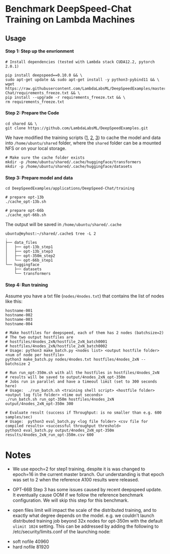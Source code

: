 # Benchmark DeepSpeed-Chat Training on Lambda Machines

## Usage

#### Step 1: Step up the envrionment

```
# Install dependencies (tested with Lambda stack CUDA12.2, pytorch 2.0.1)

pip install deepspeed==0.10.0 && \
sudo apt-get update && sudo apt-get install -y python3-pybind11 && \
wget https://raw.githubusercontent.com/LambdaLabsML/DeepSpeedExamples/master/applications/DeepSpeed-Chat/requirements_freeze.txt && \
pip install --upgrade -r requirements_freeze.txt && \
rm requirements_freeze.txt
```

#### Step 2: Prepare the Code

```
cd shared && \
git clone https://github.com/LambdaLabsML/DeepSpeedExamples.git
```

We have modified the training scripts ([1](https://github.com/LambdaLabsML/DeepSpeedExamples/blob/master/applications/DeepSpeed-Chat/training/step1_supervised_finetuning/main.py), [2](https://github.com/LambdaLabsML/DeepSpeedExamples/blob/master/applications/DeepSpeed-Chat/training/step2_reward_model_finetuning/main.py), [3](https://github.com/LambdaLabsML/DeepSpeedExamples/blob/master/applications/DeepSpeed-Chat/training/step3_rlhf_finetuning/main.py)) to cache the model and data into `/home/ubuntu/shared` folder, where the `shared` folder can be a mounted NFS or on your local storage.

```
# Make sure the cache folder exists
mkdir -p /home/ubuntu/shared/.cache/huggingface/transformers
mkdir -p /home/ubuntu/shared/.cache/huggingface/datasets
```

#### Step 3: Prepare model and data

```
cd DeepSpeedExamples/applications/DeepSpeed-Chat/training

# prepare opt-13b
./cache_opt-13b.sh

# prepare opt-66b
./cache_opt-66b.sh
```

The output will be saved in `/home/ubuntu/shared/.cache`

```
ubuntu@myhost:~/shared/.cache$ tree -L 2
.
├── data_files
│   ├── opt-13b_step1
│   ├── opt-13b_step3
│   ├── opt-350m_step2
│   └── opt-66b_step1
└── huggingface
    ├── datasets
    └── transformers
```

#### Step 4: Run training

Assume you have a txt file (`nodes/4nodes.txt`) that contains the list of nodes like this:

```
hostname-001
hostname-002
hostname-003
hostname-004
```

```
# Make hostfiles for deepspeed, each of them has 2 nodes (batchsize=2)
# The two output hostfiles are 
# hostfiles/4nodes_2xN/hostfile_2xN_batch0001
# hostfiles/4nodes_2xN/hostfile_2xN_batch0002
# Usage: python3 make_batch.py <nodes list> <output hostfile folder> <num of node per hostfile>
python3 make_batch.py nodes/4nodes.txt hostfiles/4nodes_2xN --batchsize 2

# Run run_opt-350m.sh with all the hostfiles in hostfiles/4nodes_2xN
# results will be saved to output/4nodes_2xN_opt-350m
# Jobs run in parallel and have a timeout limit (set to 300 seconds here)
# Usage:  ./run_batch.sh <training shell script> <hostfile folder> <output log file folder> <time out seconds>
./run_batch.sh run_opt-350m hostfiles/4nodes_2xN output/4nodes_2xN_opt-350m 300

# Evaluate result (success if Throughput: is no smaller than e.g. 600 samples/sec)
# Usage:  python3 eval_batch.py <log file folder> <csv file for compiled results> <successful throughput threshold>
python3 eval_batch.py output/4nodes_2xN_opt-350m results/4nodes_2xN_run_opt-350m.csv 600
```

# Notes

- We use epoch=2 for step1 training, despite it is was changed to epoch=16 in the current master branch. Our understanding is that epoch was set to 2 when the reference A100 results were released.

- OPT-66B Step 3 has some issues caused by recent deepspeed update. It eventually cause OOM if we follow the reference benchmark configuration. We will skip this step for this benchmark.

- open files limit will impact the scale of the distributed training, and to exactly what degree depends on the model. e.g. we couldn’t launch distributed training job beyond 32x nodes for opt-350m with the default `ulimit 1024` setting. This can be addressed by adding the following to /etc/security/limits.conf of the launching node:
* soft nofile 40960
* hard nofile 81920
